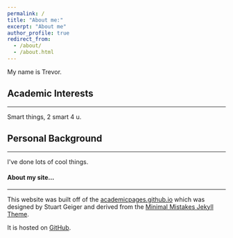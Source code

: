 ```yaml
---
permalink: /
title: "About me:"
excerpt: "About me"
author_profile: true
redirect_from:
  - /about/
  - /about.html
---
```


My name is Trevor.

## Academic Interests
******
Smart things, 2 smart 4 u.


## Personal Background
******
I've done lots of cool things.



#### About my site...
******

This website was built off of the [academicpages.github.io](https://github.com/academicpages/academicpages.github.io) which was designed by Stuart Geiger and derived from the [Minimal Mistakes Jekyll Theme](https://mmistakes.github.io/minimal-mistakes/).

It is hosted on [GitHub](https://github.com/).
